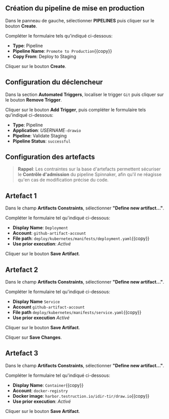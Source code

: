 ## Création du pipeline de mise en production

Dans le panneau de gauche, sélectionner **PIPELINES** puis cliquer sur le bouton **Create**.

Compléter le formulaire tels qu'indiqué ci-dessous:

* **Type**: Pipeline
* **Pipeline Name**: `Promote to Production`{{copy}}
* **Copy From**: Deploy to Staging

Cliquer sur le bouton **Create**.

## Configuration du déclencheur

Dans la section **Automated Triggers**, localiser le trigger `Git` puis cliquer sur le bouton **Remove Trigger**.

Cliquer sur le bouton **Add Trigger**, puis compléter le formulaire tels qu'indiqué ci-dessous:

* **Type**: Pipeline
* **Application**: _USERNAME_`-drawio`
* **Pipeline**: Validate Staging
* **Pipeline Status**: `successful`

## Configuration des artefacts

> **Rappel**:
> Les contraintes sur la base d'artefacts permettent sécuriser le **Contrôle d'admission** du pipeline Spinnaker, afin qu'il ne réagisse qu'en cas de modification précise du code.

## Artefact 1

Dans le champ **Artifacts Constraints**, sélectionner **"Define new artifact..."**.

Compléter le formulaire tel qu'indiqué ci-dessous:

* **Display Name**: `Deployment`
* **Account**: `github-artifact-account`
* **File path**: `deploy/kubernetes/manifests/deployment.yaml`{{copy}}
* **Use prior execution**: _Activé_

Cliquer sur le bouton **Save Artifact**.

## Artefact 2

Dans le champ **Artifacts Constraints**, sélectionner **"Define new artifact..."**.

Compléter le formulaire tel qu'indiqué ci-dessous:

* **Display Name** `Service`
* **Account** `github-artifact-account`
* **File path** `deploy/kubernetes/manifests/service.yaml`{{copy}}
* **Use prior execution** _Activé_

Cliquer sur le bouton **Save Artifact**.

Cliquer sur **Save Changes**.

## Artefact 3

Dans le champ **Artifacts Constraints**, sélectionner **"Define new artifact..."**.

Compléter le formulaire tel qu'indiqué ci-dessous:

* **Display Name**: `Container`{{copy}}
* **Account**: `docker-registry`
* **Docker image**: `harbor.testruction.io/idir-tir/draw.io`{{copy}}
* **Use prior execution**: _Activé_

Cliquer sur le bouton **Save Artifact**.

